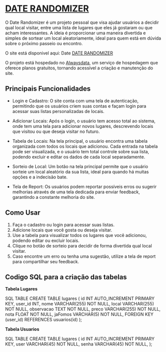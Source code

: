 # [DATE RANDOMIZER](https://dates.alwaysdata.net/)

O Date Randomizer é um projeto pessoal que visa ajudar usuários a decidir qual local visitar, entre uma lista de lugares que eles já gostaram ou que acham interessantes. A ideia é proporcionar uma maneira divertida e simples de sortear um local aleatoriamente, ideal para quem está em dúvida sobre o próximo passeio ou encontro.

O site está disponivel aqui: Date [DATE RANDOMIZER](https://dates.alwaysdata.net/)

O projeto está hospedado no [Alwaysdata](https://www.alwaysdata.com/en/), um serviço de hospedagem que oferece planos gratuitos, tornando acessível a criação e manutenção do site.

## Principais Funcionalidades

- Login e Cadastro: O site conta com uma tela de autenticação, permitindo que os usuários criem suas contas e façam login para acessar suas listas personalizadas de locais.

- Adicionar Locais: Após o login, o usuário tem acesso total ao sistema, onde tem uma tela para adicionar novos lugares, descrevendo locais que visitou ou que deseja visitar no futuro.

- Tabela de Locais: Na tela principal, o usuário encontra uma tabela organizada com todos os locais que adicionou. Cada entrada na tabela pode ser visualizada, e o usuário tem total controle sobre sua lista, podendo excluir e editar os dados de cada local separadamente.

- Sorteio de Local: Um botão na tela principal permite que o usuário sorteie um local aleatório da sua lista, ideal para quando há muitas opções e a indecisão bate.

- Tela de Report: Os usuários podem reportar possíveis erros ou sugerir melhorias através de uma tela dedicada para enviar feedback, garantindo a constante melhoria do site.

## Como Usar

1. Faça o cadastro ou login para acessar suas listas.
2. Adicione locais que você gosta ou deseja visitar.
3. Use a tabela para visualizar todos os lugares que você adicionou, podendo editar ou excluir locais.
4. Clique no botão de sorteio para decidir de forma divertida qual local visitar.
5. Caso encontre um erro ou tenha uma sugestão, utilize a tela de report para compartilhar seu feedback.

## Codigo SQL para a criação das tabelas

**Tabela Lugares**

SQL TABLE
CREATE TABLE lugares (
  id INT AUTO_INCREMENT PRIMARY KEY,
  user_id INT,
  nome VARCHAR(255) NOT NULL,
  local VARCHAR(255) NOT NULL,
  observacao TEXT NOT NULL,
  preco VARCHAR(255) NOT NULL,
  nota FLOAT NOT NULL,
  jaFomos VARCHAR(5) NOT NULL,
  FOREIGN KEY (user_id) REFERENCES usuarios(id)
);

**Tabela Usuarios**

SQL TABLE
CREATE TABLE lugares (
  id INT AUTO_INCREMENT PRIMARY KEY,
  user VARCHAR(45) NOT NULL,
  senha VARCHAR(45) NOT NULL,
);
